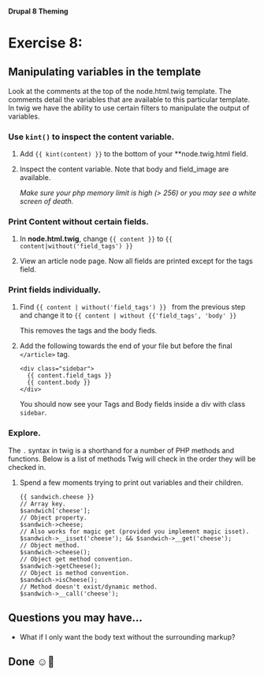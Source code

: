 #### Drupal 8 Theming

# Exercise 8: 

## Manipulating variables in the template

Look at the comments at the top of the node.html.twig template. The comments detail the variables that are available to this particular template. In twig we have the ability to use certain filters to manipulate the output of variables.

### Use `kint()` to inspect the content variable.

1. Add `{{ kint(content) }}` to the bottom of your **node.twig.html field. 

2. Inspect the content variable. Note that body and field_image are available. 
        
    _Make sure your php memory limit is high (> 256) or you may see a white screen of death._
    

### Print Content without certain fields.

1. In **node.html.twig**, change ```{{ content }}``` to ```{{ content|without('field_tags') }}```

2. View an article node page. Now all fields are printed except for the tags field. 

### Print fields individually.

1. Find ```{{ content | without('field_tags') }} ``` from the previous step and change it to ```{{ content | without {{'field_tags', 'body' }}``` 

    This removes the tags and the body fieds.


2. Add the following towards the end of your file but before the final `</article>` tag.

    ```
    <div class="sidebar">
      {{ content.field_tags }} 
      {{ content.body }} 
    </div>
    ```
    
    You should now see your Tags and Body fields inside a div with class `sidebar`.


### Explore.
The `.` syntax in twig is a shorthand for a number of PHP methods and functions. Below is  a list of methods Twig will check in the order they will be checked in. 

1. Spend a few moments trying to print out variables and their children. 


    ```
    {{ sandwich.cheese }}
    // Array key.
    $sandwich['cheese'];
    // Object property.
    $sandwich->cheese;
    // Also works for magic get (provided you implement magic isset).
    $sandwich->__isset('cheese'); && $sandwich->__get('cheese');
    // Object method.
    $sandwich->cheese();
    // Object get method convention.
    $sandwich->getCheese();
    // Object is method convention.
    $sandwich->isCheese();
    // Method doesn't exist/dynamic method.
    $sandwich->__call('cheese');
    ```

## Questions you may have...
+ What if I only want the body text without the surrounding markup?

## Done ☺
